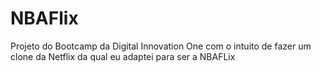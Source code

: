 # NBAFlix
Projeto do Bootcamp da Digital Innovation One com o intuito de fazer um clone da Netflix da qual eu adaptei para ser a NBAFLix
